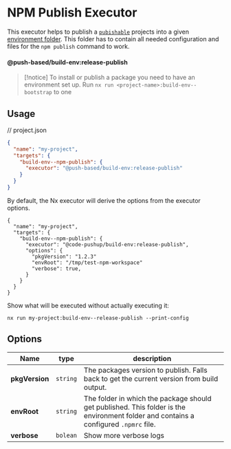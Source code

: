 # NPM Publish Executor

This executor helps to publish a [`pubishable`](../../../../../README.md#fine-grained-selection-of-publishable-projects) projects into a given [environment folder](../../../../../README.md#-environment-folders-to-isolate-files-during-e2e-tests).
This folder has to contain all needed configuration and files for the `npm publish` command to work.

#### @push-based/build-env:release-publish

> [!notice]
> To install or publish a package you need to have an environment set up.
> Run `nx run <project-name>:build-env--bootstrap` to one

## Usage

// project.json

```json
{
  "name": "my-project",
  "targets": {
    "build-env--npm-publish": {
      "executor": "@push-based/build-env:release-publish"
    }
  }
}
```

By default, the Nx executor will derive the options from the executor options.

```jsonc
{
  "name": "my-project",
  "targets": {
    "build-env--npm-publish": {
      "executor": "@code-pushup/build-env:release-publish",
      "options": {
        "pkgVersion": "1.2.3"
        "envRoot": "/tmp/test-npm-workspace"
        "verbose": true,
      }
    }
  }
}
```

Show what will be executed without actually executing it:

`nx run my-project:build-env--release-publish --print-config`

## Options

| Name           | type     | description                                                                                                                          |
| -------------- | -------- | ------------------------------------------------------------------------------------------------------------------------------------ |
| **pkgVersion** | `string` | The packages version to publish. Falls back to get the current version from build output.                                            |
| **envRoot**    | `string` | The folder in which the package should get published. This folder is the environment folder and contains a configured `.npmrc` file. |
| **verbose**    | `bolean` | Show more verbose logs                                                                                                               |
